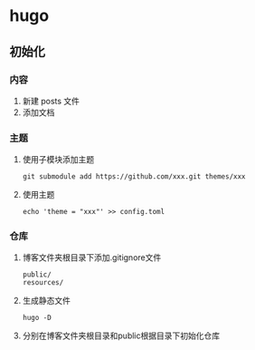 # hugo

## 初始化

### 内容

1. 新建 posts 文件
2. 添加文档

### 主题

1. 使用子模块添加主题

    ```shell
    git submodule add https://github.com/xxx.git themes/xxx
    ```

2. 使用主题

    ```shell
   echo 'theme = "xxx"' >> config.toml
   ```

### 仓库

1. 博客文件夹根目录下添加.gitignore文件

    ```shell
    public/
    resources/
    ```

2. 生成静态文件

    ```shell
    hugo -D
    ```

3. 分别在博客文件夹根目录和public根据目录下初始化仓库
